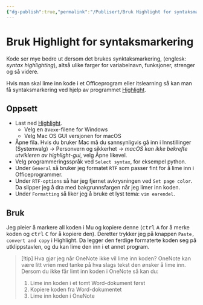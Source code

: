 ```yaml
---
{"dg-publish":true,"permalink":"/Publisert/Bruk Highlight for syntaksmarkering/","title":"Bruk Highlight for syntaksmarkering","tags":["lærer","programmering","python"]}
---
```



# Bruk Highlight for syntaksmarkering
Kode ser mye bedre ut dersom det brukes synktaksmarkering, (englesk: *syntax highlighting*), altså ulike farger for variabelnavn, funksjoner, strenger og så videre.

Hvis man skal lime inn kode i et Officeprogram eller itslearning så kan man få syntaksmarkering ved hjelp av programmet [Highlight](http://www.andre-simon.de/doku/highlight/en/highlight.php).

## Oppsett

- Last ned [Highlight](http://www.andre-simon.de/zip/download.php). 
	- Velg en av`exe`-filene for Windows
	- Velg Mac OS GUI versjonen for macOS
- Åpne fila. Hvis du bruker Mac må du sannsynligvis gå inn i Innstillinger (Systemvalg) → Personvern og sikkerhet → *macOS kan ikke bekrefte utvikleren av highlight-gui*, velg Åpne likevel.
- Velg programmeringsspråk ved `Select syntax`, for eksempel python.
- Under `General` så bruker jeg formatet `RTF` som passer fint for å lime inn i Officeprogrammer.
- Under `RTF-options` så har jeg fjernet avkrysningen ved `Set page color`. Da slipper jeg å dra med bakgrunnsfargen når jeg limer inn koden.
- Under `Formatting` så liker jeg å bruke et lyst tema: `vim earendel`.

## Bruk
Jeg pleier å markere all koden i Mu og kopiere denne (<kbd>ctrl</kbd> <kbd>A</kbd> for å merke koden og <kbd>ctrl</kbd> <kbd>C</kbd> for å kopiere den). Deretter trykker jeg på knappen `Paste, convert and copy` i Highlight. Da legger den ferdige formaterte koden seg på utklippstavlen, og du kan lime den inn i et annet program.

>[!tip] Hva gjør jeg når OneNote ikke vil lime inn koden?
>OneNote kan være litt vrien med tanke på hva slags tekst den ønsker å lime inn. Dersom du ikke får limt inn koden i OneNote så kan du:
>
>1. Lime inn koden i et tomt Word-dokument først
>2. Kopiere koden fra Word-dokumentet
>3. Lime inn koden i OneNote
